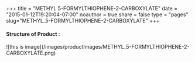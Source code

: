 +++
title = "METHYL 5-FORMYLTHIOPHENE-2-CARBOXYLATE"
date = "2015-01-12T19:20:04-07:00"
noauthor = true
share = false
type = "pages"
slug="METHYL_5-FORMYLTHIOPHENE-2-CARBOXYLATE"
+++

<h4> Structure of Product : </h4>
![this is image](/images/productImages/METHYL_5-FORMYLTHIOPHENE-2-CARBOXYLATE.png)
